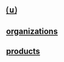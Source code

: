 # <a href="/u">⒰</a>

## <a href="/organizations">organizations</a> 
## <a href="/products">products</a>